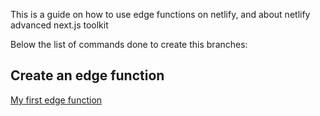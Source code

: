 This is a guide on how to use edge functions on netlify, and about netlify advanced next.js toolkit

Below the list of commands done to create this branches:

## Create an edge function

[My first edge function](https://github.com/Lorezz/edgerunner/blob/e701b1463f8134cd9606f92e08058dd824c4e738/docs/my-first-edge-function.md)

